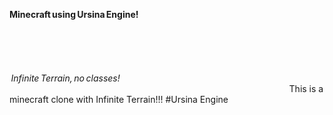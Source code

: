 __Minecraft using Ursina Engine!__                                                                                                                                                                                                                                                                                                                                                                                                                                                                                                                                                                                                                                                                                                                                                                                                                                                                                                                                                                         *Infinite Terrain, no classes!*                                                                                                                                                                                                                                                                                                                This is a minecraft clone with Infinite Terrain!!! #Ursina Engine
